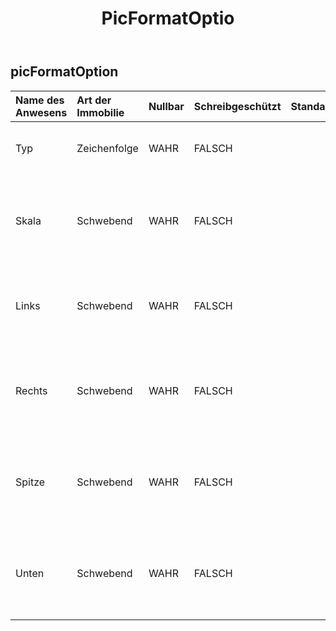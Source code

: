 ﻿---
title: PicFormatOptio
second_title: Aspose.Cells Cloud Documen
type: docs
url: /de/specification/model/picformatoption/
description: "Aspose.Cells Cloud-Modellspezifikation: PicFormatOption. Bearbeiten Sie mühelos Excel und andere Tabellenkalkulationsdokumente mit Funktionen wie Öffnen, Generieren, Bearbeiten, Teilen, Zusammenführen, Vergleichen und Konvertieren"
weight: 50
---
## **picFormatOption**

 

| Name des Anwesens| Art der Immobilie| Nullbar| Schreibgeschützt| Standardwert| Beschreibung|
|:- |:- |:- |:- |:- |:- |
| Typ| Zeichenfolge| WAHR| FALSCH|| Ruft den Bildfülltyp ab oder legt diesen fest.|
| Skala| Schwebend| WAHR| FALSCH|| Ruft ab oder legt fest, wie viele Bilder gestapelt und skaliert werden sollen.|
| Links| Schwebend| WAHR| FALSCH|| Ruft den linken Versatz zum Strecken des Bildes ab oder legt diesen fest.|
| Rechts| Schwebend| WAHR| FALSCH|| Ruft den richtigen Versatz zum Strecken des Bildes ab oder legt diesen fest.|
| Spitze| Schwebend| WAHR| FALSCH|| Ruft den oberen Versatz zum Strecken des Bildes ab oder legt diesen fest.|
| Unten| Schwebend| WAHR| FALSCH|| Ruft den unteren Versatz zum Strecken des Bildes ab oder legt diesen fest.|

